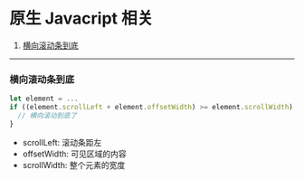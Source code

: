 # 原生 Javacript 相关

1. [横向滚动条到底](#横向滚动条到底)


---

### 横向滚动条到底
```js
let element = ...
if ((element.scrollLeft + element.offsetWidth) >= element.scrollWidth) {
  // 横向滚动到底了
}
```
- scrollLeft: 滚动条距左
- offsetWidth: 可见区域的内容
- scrollWidth: 整个元素的宽度
